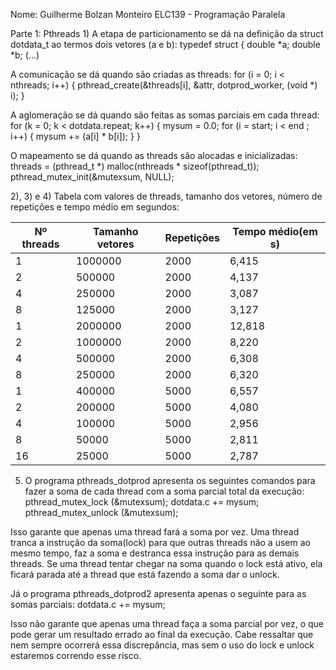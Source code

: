 Nome: Guilherme Bolzan Monteiro
ELC139 - Programação Paralela

Parte 1: Pthreads
1) 
A etapa de particionamento se dá na definição da struct dotdata_t ao termos dois vetores (a e b):
typedef struct 
 {
   double *a;
   double *b;
   (...)
   
A comunicação se dá quando são criadas as threads:
for (i = 0; i < nthreads; i++) {
      pthread_create(&threads[i], &attr, dotprod_worker, (void *) i);
   }
  
A aglomeração se dá quando são feitas as somas parciais em cada thread:
for (k = 0; k < dotdata.repeat; k++) {
      mysum = 0.0;
      for (i = start; i < end ; i++)  {
         mysum += (a[i] * b[i]);
      }
   }
   
O mapeamento se dá quando as threads são alocadas e inicializadas:
threads = (pthread_t *) malloc(nthreads * sizeof(pthread_t));
pthread_mutex_init(&mutexsum, NULL);

2), 3) e 4) Tabela com valores de threads, tamanho dos vetores, número de repetições e tempo médio em segundos:

Nº threads | Tamanho vetores | Repetições | Tempo médio(em s)
---------- | --------------- | ---------- | -----------------
1          | 1000000         | 2000       | 6,415
2          | 500000          | 2000       | 4,137
4          | 250000          | 2000       | 3,087
8          | 125000          | 2000       | 3,127
1          | 2000000         | 2000       | 12,818
2          | 1000000         | 2000       | 8,220
4          | 500000          | 2000       | 6,308
8          | 250000          | 2000       | 6,320
1          | 400000          | 5000       | 6,557
2          | 200000          | 5000       | 4,080
4          | 100000          | 5000       | 2,956
8          | 50000           | 5000       | 2,811
16         | 25000           | 5000       | 2,787


5) O programa pthreads_dotprod apresenta os seguintes comandos para fazer a soma de cada thread com a soma parcial total da 
execução:
   pthread_mutex_lock (&mutexsum);
   dotdata.c += mysum;
   pthread_mutex_unlock (&mutexsum);
   
Isso garante que apenas uma thread fará a soma por vez. Uma thread tranca a instrução da soma(lock) para que outras threads
não a usem ao mesmo tempo, faz a soma e destranca essa instrução para as demais threads. Se uma thread tentar chegar na soma
quando o lock está ativo, ela ficará parada até a thread que está fazendo a soma dar o unlock.
   
   Já o programa pthreads_dotprod2 apresenta apenas o seguinte para as somas parciais:
   dotdata.c += mysum;
   
Isso não garante que apenas uma thread faça a soma parcial por vez, o que pode gerar um resultado errado ao final da execução.
Cabe ressaltar que nem sempre ocorrerá essa discrepância, mas sem o uso do lock e unlock estaremos correndo esse risco.
